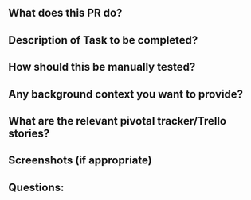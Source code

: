## What does this PR do?

## Description of Task to be completed?

## How should this be manually tested?

## Any background context you want to provide?

## What are the relevant pivotal tracker/Trello stories?

## Screenshots (if appropriate)

## Questions:
